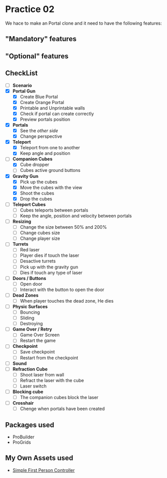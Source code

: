 # Practice 02

We hace to make an Portal clone and it need to have the following features:

## "Mandatory" features

## "Optional" features

## CheckList

- [ ] **Scenario**
- [x] **Portal Gun**
	- [x] Create Blue Portal
	- [x] Create Orange Portal
	- [x] Printable and Unprintable walls
	- [x] Check if portal can create correctly
	- [x] Preview portals position
- [x] **Portals**
	- [x] See the *other side*
	- [x] Change perspective
- [x] **Teleport**
	- [x] Teleport from one to another
	- [x] Keep angle and position
- [ ] **Companion Cubes**
	- [x] Cube dropper
	- [ ] Cubes active ground buttons
- [x] **Gravity Gun**
	- [x] Pick up the cubes
	- [x] Move the cubes with the view
	- [x] Shoot the cubes
	- [x] Drop the cubes
- [ ] **Teleport Cubes**
	- [ ] Cubes teleports between portals
	- [ ] Keep the angle, position and velocity between portals
- [ ] **Resizing**
	- [ ] Change the size between 50% and 200%
	- [ ] Change cubes size
	- [ ] Change player size
- [ ] **Turrets**
	- [ ] Red laser
	- [ ] Player dies if touch the laser
	- [ ] Desactive turrets
	- [ ] Pick up with the gravity gun
	- [ ] Dies if touch any type of laser

- [ ] **Doors / Buttons**
	- [ ] Open door
	- [ ] Interact with the button to open the door
- [ ] **Dead Zones**
	- [ ] When player touches the dead zone, He dies
- [ ] **Physic Surfaces**
	- [ ] Bouncing
	- [ ] Sliding
	- [ ] Destroying
- [ ] **Game Over / Retry**
	- [ ] Game Over Screen
	- [ ] Restart the game
- [ ] **Checkpoint**
	- [ ] Save checkpoint
	- [ ] Restart from the checkpoint
- [ ] **Sound**
- [ ] **Refraction Cube**
	- [ ] Shoot laser from wall
	- [ ] Refract the laser with the cube
	- [ ] Laser switch
- [ ] **Blocking cube**
	- [ ] The companion cubes block the laser
- [ ] **Crosshair**
	- [ ] Chenge when portals have been created

## Packages used

* ProBuilder
* ProGrids

## My Own Assets used

* [Simple First Person Controller](http://magicdvstudio.com/assets/simpleFirstPersonController.unitypackage)